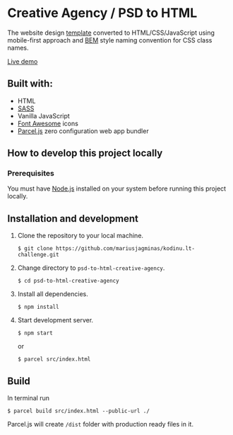 # Creative Agency / PSD to HTML

The website design [template](https://www.behance.net/gallery/69297573/Adobe-Xd-free-onepage-layout?tracking_source=search_projects_recommended%7Cadobe%20xd%20free%20web%20template) converted to HTML/CSS/JavaScript using mobile-first approach and [BEM](https://9elements.com/bem-cheat-sheet/) style naming convention for CSS class names.

[Live demo](https://enchanted-vein.surge.sh/)

## Built with:

- HTML
- [SASS](https://sass-lang.com/)
- Vanilla JavaScript
- [Font Awesome](https://fontawesome.com/) icons
- [Parcel.js](https://parceljs.org/) zero configuration web app bundler

## How to develop this project locally

### Prerequisites

You must have [Node.js](https://nodejs.org/en/) installed on your system before running this project locally.

## Installation and development

1. Clone the repository to your local machine.

   ```
   $ git clone https://github.com/mariusjagminas/kodinu.lt-challenge.git
   ```

2. Change directory to `psd-to-html-creative-agency`.

   ```
   $ cd psd-to-html-creative-agency
   ```

3. Install all dependencies.

   ```
   $ npm install
   ```

4. Start development server.

   ```
   $ npm start
   ```

   or

   ```
   $ parcel src/index.html
   ```

## Build

In terminal run

```
$ parcel build src/index.html --public-url ./
```

Parcel.js will create `/dist` folder with production ready files in it.
